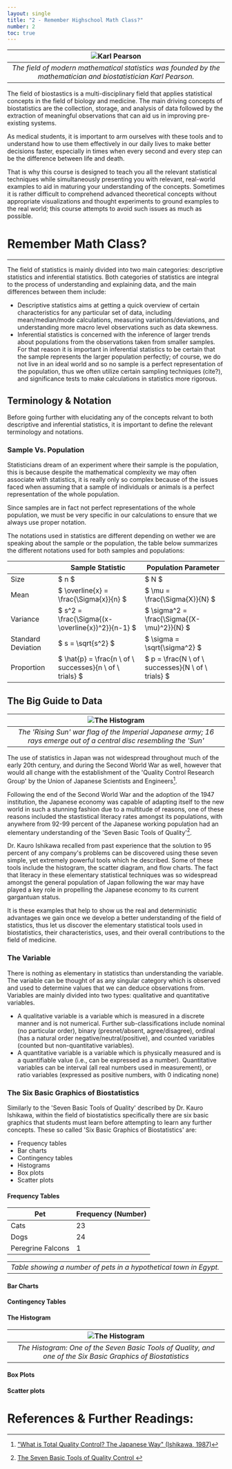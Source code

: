 ```yaml
---
layout: single
title: "2 - Remember Highschool Math Class?"
number: 2
toc: true
---
```

| ![Karl Pearson](/assets/images/pearson.jpg) |
| :--: |
| *The field of modern mathematical statistics was founded by the mathematician and biostatistician Karl Pearson.* |

The field of biostastics is a multi-disciplinary field that applies statistical concepts in the field of biology and medicine. The main driving concepts of biostatistics are the collection, storage, and analysis of data followed by the extraction of meaningful observations that can aid us in improving pre-existing systems.

As medical students, it is important to arm ourselves with these tools and to understand how to use them effectively in our daily lives to make better decisions faster, especially in times when every second and every step can be the difference between life and death.

That is why this course is designed to teach you all the relevant statistical techniques while simultaneously presenting you with relevant, real-world examples to aid in maturing your understanding of the concepts. Sometimes it is rather difficult to comprehend advanced theoretical concepts without appropriate visualizations and thought experiments to ground examples to the real world; this course attempts to avoid such issues as much as possible.

# Remember Math Class?
---
The field of statistics is mainly divided into two main categories: descriptive statistics and inferential statistics. Both categories of statistics are integral to the process of understanding and explaining data, and the main differences between them include:
- Descriptive statistics aims at getting a quick overview of certain characteristics for any particular set of data, including mean/median/mode calculations, measuring variations/deviations, and understanding more macro level observations such as data skewness.
- Inferential statistics is concerned with the inference of larger trends about populations from the observations taken from smaller samples. For that reason it is important in inferential statistics to be certain that the sample represents the larger population perfectly; of course, we do not live in an ideal world and so no sample is a perfect representation of the population, thus we often utilize certain sampling techniques (cite?), and significance tests to make calculations in statistics more rigorous.

## Terminology & Notation
Before going further with elucidating any of the concepts relvant to both descriptive and inferential statistics, it is important to define the relevant terminology and notations.

### Sample Vs. Population
Statisticians dream of an experiment where their sample is the population, this is because despite the mathematical complexity we may often associate with statistics, it is really only so complex because of the issues faced when assuming that a sample of individuals or animals is a perfect representation of the whole population.

Since samples are in fact not perfect representations of the whole population, we must be very specific in our calculations to ensure that we always use proper notation.

The notations used in statistics are different depending on wether we are speaking about the sample or the population, the table below summarizes the different notations used for both samples and populations:

|            | Sample Statistic                                           | Population Parameter                               |
|------------|------------------------------------------------------------|----------------------------------------------------|
| Size       | $ n $                                                      | $ N $                                              |
| Mean       | $ \overline{x} = \frac{\Sigma{x}}{n} $                     | $ \mu = \frac{\Sigma{X}}{N} $                      |
| Variance   | $ s^2 = \frac{\Sigma{(x-\overline{x})^2}}{n-1} $           | $ \sigma^2 = \frac{\Sigma{(X-\mu)^2}}{N} $         |
| Standard Deviation   | $ s = \sqrt{s^2} $                               | $ \sigma = \sqrt{\sigma^2} $                       |
| Proportion | $ \hat{p} = \frac{n \  of \  successes}{n \ of \ trials} $ | $ p = \frac{N \ of \ successes}{N \ of \ trials} $ |

## The Big Guide to Data

| ![The Histogram](/assets/images/War_flag_of_the_Imperial_Japanese_Army_(1868%E2%80%931945).svg.png) |
| :--: |
| *The 'Rising Sun' war flag of the Imperial Japanese army; 16 rays emerge out of a central disc resembling the 'Sun'* |

The use of statistics in Japan was not widespread throughout much of the early 20th century, and during the Second World War as well, however that would all change with the establishment of the 'Quality Control Research Group' by the Union of Japanese Scientists and Engineers[^1].

Following the end of the Second World War and the adoption of the 1947 institution, the Japanese economy was capable of adapting itself to the new world in such a stunning fashion due to a multitude of reasons, one of these reasons included the stastistical literacy rates amongst its populations, with anywhere from 92-99 percent of the Japanese working population had an elementary understanding of the 'Seven Basic Tools of Quality'[^2].

Dr. Kauro Ishikawa recalled from past experience that the solution to 95 percent of any company's problems can be discovered using these seven simple, yet extremely powerful tools which he described. Some of these tools include the histogram, the scatter diagram, and flow charts. The fact that literacy in these elementary statistical techniques was so widespread amongst the general population of Japan following the war may have played a key role in propelling the Japanese economy to its current gargantuan status.

It is these examples that help to show us the real and deterministic advantages we gain once we develop a better understanding of the field of statistics, thus let us discover the elementary statistical tools used in biostatistics, their characteristics, uses, and their overall contributions to the field of medicine.

### The Variable
There is nothing as elementary in statistics than understanding the variable. The variable can be thought of as any singular category which is observed and used to determine values that we can deduce observations from. Variables are mainly divided into two types: qualitative and quantitative variables.
- A qualitative variable is a variable which is measured in a discrete manner and is not numerical. Further sub-classifications include nominal (no particular order), binary (presnet/absent, agree/disagree), ordinal (has a natural order negative/neutral/positive), and counted variables (counted but non-quantitative variables).
- A quantitative variable is a variable which is physically measured and is a quantifiable value (i.e., can be expressed as a number). Quantitative variables can be interval (all real numbers used in measurement), or ratio variables (expressed as positive numbers, with 0 indicating none)

### The Six Basic Graphics of Biostatistics

Similarly to the 'Seven Basic Tools of Quality' described by Dr. Kauro Ishikawa, within the field of biostatistics specifically there are six basic graphics that students must learn before attempting to learn any further concepts. These so called 'Six Basic Graphics of Biostatistics' are:

- Frequency tables
- Bar charts
- Contingency tables
- Histograms
- Box plots
- Scatter plots

#### Frequency Tables

| Pet               | Frequency (Number) |
|-------------------|--------------------|
| Cats              | 23                 |
| Dogs              | 24                 |
| Peregrine Falcons | 1                  |

| |
| :--: |
| *Table showing a number of pets in a hypothetical town in Egypt.* |

#### Bar Charts
#### Contingency Tables
#### The Histogram

| ![The Histogram](/assets/images/histogram.png) |
| :--: |
| *The Histogram: One of the Seven Basic Tools of Quality, and one of the Six Basic Graphics of Biostatistics* |

#### Box Plots
#### Scatter plots

# References & Further Readings:
[^1]: [ "What is Total Quality Control? The Japanese Way" (Ishikawa, 1987)](https://archive.org/embed/whatistotalquali00ishi)
[^2]: [ The Seven Basic Tools of Quality Control ](https://www.lucidchart.com/blog/what-are-the-7-basic-quality-tools)

